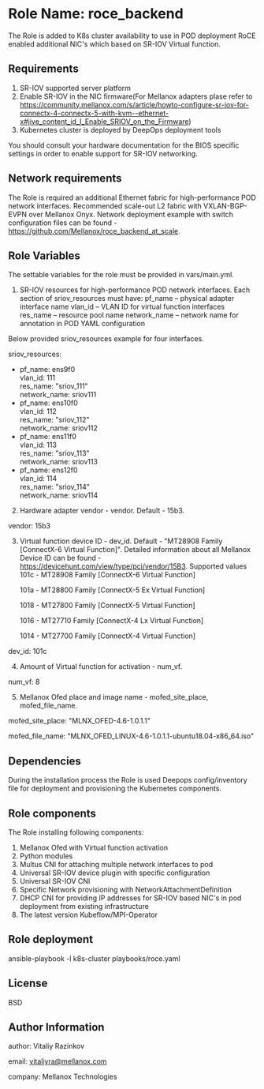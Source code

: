 Role Name: roce_backend
=======================

The Role is added to K8s cluster availability to use in POD deployment RoCE enabled additional NIC's which based on SR-IOV Virtual function.

Requirements
------------
1. SR-IOV supported server platform 
2. Enable SR-IOV in the NIC firmware(For Mellanox adapters plase refer to https://community.mellanox.com/s/article/howto-configure-sr-iov-for-connectx-4-connectx-5-with-kvm--ethernet-x#jive_content_id_I_Enable_SRIOV_on_the_Firmware)
3. Kubernetes cluster is deployed by DeepOps deployment tools 

You should consult your hardware documentation for the BIOS specific settings in order to enable support for SR-IOV networking.

Network requirements
-------------------
The Role is required an additional Ethernet fabric for high-performance POD network interfaces. Recommended scale-out L2 fabric with VXLAN-BGP-EVPN over Mellanox Onyx. Network deployment example with switch configuration files can be found - https://github.com/Mellanox/roce_backend_at_scale. 


Role Variables
--------------

The settable variables for the role must be provided in vars/main.yml.

1. SR-IOV resources for high-performance POD network interfaces.
Each section of sriov_resources must have: 
	pf_name – physical adapter interface name
	vlan_id – VLAN ID for virtual function interfaces
	res_name – resource pool name 
	network_name – network name for annotation in POD YAML configuration 

Below provided sriov_resources example for four interfaces.

sriov_resources:
  - pf_name: ens9f0  
    vlan_id: 111    
    res_name: "sriov_111"    
    network_name: sriov111    
  - pf_name: ens10f0  
    vlan_id: 112    
    res_name: "sriov_112"    
    network_name: sriov112    
  - pf_name: ens11f0  
    vlan_id: 113    
    res_name: "sriov_113"    
    network_name: sriov113    
  - pf_name: ens12f0  
    vlan_id: 114    
    res_name: "sriov_114"    
    network_name: sriov114    

2. Hardware adapter vendor - vendor. Default - 15b3.

vendor: 15b3

3. Virtual function device ID - dev_id. Default - "MT28908 Family [ConnectX-6 Virtual Function]". Detailed information about all Mellanox Device ID can be found - https://devicehunt.com/view/type/pci/vendor/15B3.
Supported values 
    101c - MT28908 Family [ConnectX-6 Virtual Function]
    
    101a - MT28800 Family [ConnectX-5 Ex Virtual Function]
    
    1018 - MT27800 Family [ConnectX-5 Virtual Function]   
    
    1016 - MT27710 Family [ConnectX-4 Lx Virtual Function]
    
    1014 - MT27700 Family [ConnectX-4 Virtual Function]

dev_id: 101c

4. Amount of Virtual function for activation - num_vf.

num_vf: 8

5. Mellanox Ofed place and image name - mofed_site_place, mofed_file_name.

mofed_site_place: "MLNX_OFED-4.6-1.0.1.1"

mofed_file_name: "MLNX_OFED_LINUX-4.6-1.0.1.1-ubuntu18.04-x86_64.iso"


Dependencies
------------

During the installation process the Role is used Deepops config/inventory file for deployment and provisioning the Kubernetes components. 

Role components 
---------------

The Role installing following components:
1. Mellanox Ofed with Virtual function activation
2. Python modules
3. Multus CNI for attaching multiple network interfaces to pod
4. Universal SR-IOV device plugin with specific configuration
5. Universal SR-IOV CNI 
6. Specific Network provisioning with NetworkAttachmentDefinition
7. DHCP CNI for providing IP addresses for SR-IOV based NIC's in pod deployment from existing infrastructure  
8. The latest version Kubeflow/MPI-Operator



Role deployment
---------------

ansible-playbook -l k8s-cluster playbooks/roce.yaml


License
-------

BSD

Author Information
------------------
author: Vitaliy Razinkov

email: vitaliyra@mellanox.com

company: Mellanox Technologies

